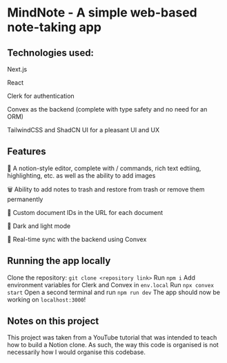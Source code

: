 # MindNote - A simple web-based note-taking app

## Technologies used:

Next.js

React

Clerk for authentication

Convex as the backend (complete with type safety and no need for an ORM)

TailwindCSS and ShadCN UI for a pleasant UI and UX

## Features

📜 A notion-style editor, complete with / commands, rich text edtiing, highlighting, etc. as well as the ability to add images

🗑️ Ability to add notes to trash and restore from trash or remove them permanently

📄 Custom document IDs in the URL for each document

🌙 Dark and light mode

🔁 Real-time sync with the backend using Convex

## Running the app locally

Clone the repository: `git clone <repository link>`
Run `npm i`
Add environment variables for Clerk and Convex in `env.local`
Run `npx convex start`
Open a second terminal and run `npm run dev`
The app should now be working on `localhost:3000`!

## Notes on this project

This project was taken from a YouTube tutorial that was intended to teach how to build a Notion clone. As such, the way this code is organised is not necessarily how I would organise this codebase.
